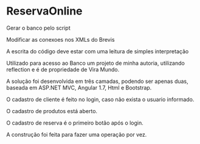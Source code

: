 # ReservaOnline

Gerar o banco pelo script

Modificar as conexoes nos XMLs do Brevis

A escrita do código deve estar com uma leitura de simples interpretação

Utilizado para acesso ao Banco um projeto de minha autoria, utilizando reflection e é de propriedade de Vira Mundo.

A solução foi desenvolvida em três camadas, podendo ser apenas duas, baseada em ASP.NET MVC, Angular 1.7, Html e Bootstrap.

O cadastro de cliente é feito no login, caso não exista o usuario informado.

O cadastro de produtos está aberto.

O cadastro de reserva é o primeiro botão após o login.

A construção foi feita para fazer uma operação por vez.
